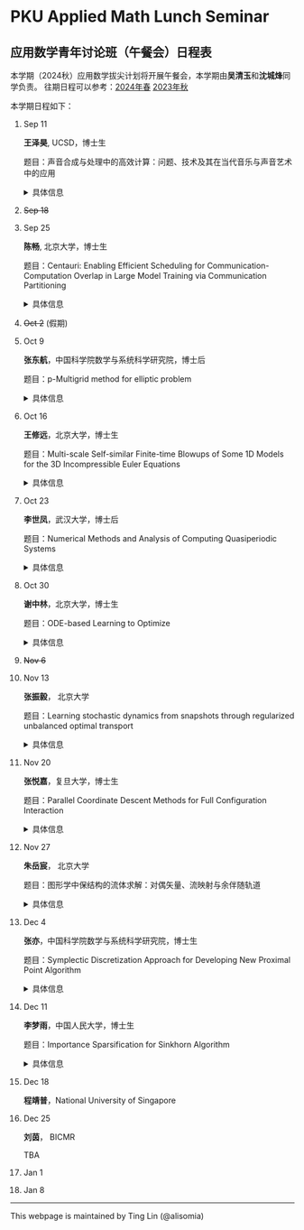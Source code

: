 # PKU Applied Math Lunch Seminar

## 应用数学青年讨论班（午餐会）日程表

本学期（2024秋）应用数学拔尖计划将开展午餐会，本学期由**吴清玉**和**沈城烽**同学负责。
往期日程可以参考：[2024年春](2024Spring.html) [2023年秋](2023Fall.html)

本学期日程如下：

1. Sep 11

    **王泽昊**, UCSD，博士生

    题目：声音合成与处理中的高效计算：问题、技术及其在当代音乐与声音艺术中的应用

    <details>
    <summary>具体信息</summary>
    
    <p>
    <b>摘要</b>:

    随着电子和数字技术的兴起，音乐和声音艺术经历了巨大的变革。与传统的大规模计算挑战不同，计算在音乐和声音艺术中的应用面临着独特的限制，例如对实时性和交互性的需求、在低功耗微控制器上实现的必要性，以及在精确性与听觉感知之间的微妙平衡。在此次演讲中，我将重点探讨当代音乐和声音艺术中的声音合成与处理的高效计算。我将首先介绍计算在这些艺术领域中的应用，特别是在声音合成与处理方面。随后，我将讨论各种算法及其在不同硬件平台上的实现，结合我在物理建模声音合成和乐器设计方面的研究与实践。最后，我将分享我对这些较为成熟的技术在音乐和声音艺术实践中潜在应用的看法。
    </p>
    <p>
    <b>报告人信息</b>:

    王泽昊是一名计算机音乐研究者和实践者，常驻于圣地亚哥和上海。他目前是加州大学圣地亚哥分校（UCSD）音乐系的计算机音乐博士候选人，导师为Tom Erbe教授和Miller Puckette教授，同时也在上海纽约大学（NYU Shanghai）担任Alex Ruthmann教授的访问研究员。此前，他在北京大学数学科学学院获得了学士学位。他的研究涵盖了音乐声学、声音合成和乐器设计，并与斯坦福大学CCRMA、爱丁堡大学和纽约大学等知名机构的艺术家和研究人员紧密合作。他的研究曾在包括斯坦福大学CCRMA、罗切斯特大学以及斯德哥尔摩皇家音乐学院在内的多个国际场合进行展示。王泽昊也是一位活跃的作曲家和声音设计师，特别专注于戏剧艺术领域。他为戏剧艺术创作的作曲与声音设计曾在北京和纽约市上演。
    </p>
    
    </details>

1. ~~Sep 18~~
1. Sep 25

    **陈畅**, 北京大学，博士生
    
    题目：Centauri: Enabling Efficient Scheduling for Communication-Computation Overlap in Large Model Training via Communication Partitioning

    <details>
    <summary>具体信息</summary>
    <p>
    <b>摘要</b>:

    Efficiently training large language models (LLMs) necessitates the adoption of hybrid parallel methods, integrating multiple communications collectives within distributed partitioned graphs. Overcoming communication bottlenecks is crucial and is often achieved through communication and computation overlaps. However, existing overlap methodologies tend to lean towards either fine-grained kernel fusion or limited operation scheduling, constraining performance optimization in heterogeneous training environments.
    In this talk, we introduce Centauri, an innovative framework that encompasses comprehensive communication partitioning and hierarchical scheduling schemes for optimized overlap. We propose a partition space comprising three inherent abstraction dimensions: primitive substitution, topology-aware group partitioning, and workload partitioning. To determine the efficient overlap of communication and computation operators, we decompose the scheduling tasks in hybrid parallel training into three hierarchical tiers: operation, layer, and model. Through these techniques, our framework Centauri effectively overlaps communication latency and enhances hardware utilization.
    </p>
    <p>
    <b>报告人信息</b>:

    陈畅是北京大学前沿交叉学科研究院的博士研究生，导师为杨超。她的研究方向为高性能与分布式计算，大规模机器学习系统和分布式系统。她在本次报告的工作获得了ASPLOS 2024 Best Paper award。

    </p>
    </details>


1. ~~Oct 2~~ (假期)
1. Oct 9

    **张东航**，中国科学院数学与系统科学研究院，博士后

    题目：p-Multigrid method for elliptic problem

    <details>
    <summary>具体信息</summary>
    <p>
    <b>摘要</b>:

    In this talk, we propose the two-level and W-cycle algorithms of p-multigrid method designed to solve the linear systems of equations generated from p-version symmetric interior penalty discontinuous Galerkin (SIPDG) discretizations for elliptic problems. This SIPDG discretization employs hierarchical Legendre polynomial basis functions, where we can design restriction and prolongation operators between different discrete polynomial spaces naturally. Inspired by the uniform convergence theory of the W-cycle algorithm of hp-multigrid method in [P. F. Antonietti, et.al., SIAM J. Numer. Anal., 53 (2015)], we extend their work by providing a more refined matrix-based analysis. Specifically, we estimate the spectral radius of the stiffness matrix and its diagonal matrix, assess the approximation property of coarsest level correction, and analyze the smoothing properties of polynomial smoother based on fourth-kind Chebyshev polynomial iterative method. Building on these foundations, we provide a rigorous matrix-based convergence analysis for the proposed p-multigrid method, considering both inherited and non-inherited bilinear forms of SIPDG discretization. Our theoretical results show significant improvement over [P. F. Antonietti, et.al., SIAM J. Numer. Anal., 53 (2015)], reducing the required number of smoothing steps from O(p^2) to O(p), where p is the polynomial degree of the discrete broken polynomial space. Moreover, the convergence rate remains independent of the mesh size. Finally, several numerical experiments are presented to validate our theoretical findings.
    </p>
    <p>
    <b>报告人信息</b>:

    张东航，2015-2020 中国科学院数学与系统科学院，计算数学博士；2020-2023北京大学北京国际数学研究中心，博士后; 2023年至今，中国科学院数学与系统科学研究院基础软件研究中心。

    </p>
    </details>
1. Oct 16

   **王修远**，北京大学，博士生

   题目：Multi-scale Self-similar Finite-time Blowups of Some 1D Models for the 3D Incompressible Euler Equations

    <details>
    <summary>具体信息</summary>
    <p>
    <b>摘要</b>:

    The fundamental problem on the global regularity of the 3D Euler and Navier-Stokes equations with smooth initial data remains one of the most challenging open problems in fluid dynamics. To investigate the competition between advection and vortex stretching in the 3D Euler equations, several one-dimensional models have been proposed, including the generalized Constantin–Lax–Majda model and the one-dimensional Hou-Luo model. In this talk, we will present our recent results on self-similar finite-time blowup solutions for these models. We establish the existence of exact self-similar finite-time blowups using a novel fixed-point method and present new findings regarding the existence of singular blowup profiles. Additionally, we will introduce a novel class of asymptotically self-similar blowup that has multi-scale features, revealing a potential new mechanism for blowup in the 3D Euler equations.
    </p>
    <p>
    <b>报告人信息</b>:

    王修远是北京大学数学科学学院的计算数学博士生，导师为黄得老师，研究方向是流体力学方程的爆破解存在性问题。本次报告的部分工作发表于期刊Archive for Rational Mechanics and Analysis。

    </p>
    </details>
1. Oct 23

   **李世凤**，武汉大学，博士后

   题目：Numerical Methods and Analysis of Computing Quasiperiodic Systems

    <details>
    <summary>具体信息</summary>
    <p>
    <b>摘要</b>:

    Quasiperiodic systems are important space-filling ordered structures, without decay and translational invariance. How to solve quasiperiodic systems accurately and efficiently is of great challenge. A useful approach, the projection method (PM) [J. Comput. Phys. , 256: 428, 2014], has been proposed to compute quasiperiodic systems. However, there is a lack of theoretical analysis of PM. In this report, we present a rigorous convergence analysis of the PM by establishing a mathematical framework of quasiperiodic functions and their high-dimensional periodic functions. We also give a theoretical analysis of the quasiperiodic spectral method (QSM) based on this framework. Moreover, we investigate the accuracy and efficiency of PM, QSM and periodic approximation method in solving the linear time-dependent quasiperiodic Schrödinger equation.
    </p>
    <p>
    <b>报告人信息</b>:

    李世凤，武汉大学博士后，主要从事准周期系统的计算方法及理论分析的研究。目前，在SINUM、Automatica、J Sci. Conput.等国内外知名期刊接受并发表了多篇论文。

    </p>
    </details>
1. Oct 30

   **谢中林**，北京大学，博士生

   题目：ODE-based Learning to Optimize

    <details>
    <summary>具体信息</summary>
    <p>
    <b>摘要</b>:

    Recent years have seen a growing interest in understanding acceleration methods through the lens of ordinary differential equations (ODEs). Despite the theoretical advancements, translating the rapid convergence observed in continuous-time models to discrete-time iterative methods poses significant challenges. In this talk, we present a comprehensive framework integrating the inertial systems with Hessian-driven damping (ISHD) and learning-based approaches for developing optimization methods. We first establish the convergence condition for ensuring the convergence of the solution trajectory of ISHD. Then, we show that provided the stability condition, the sequence generated through the explicit Euler discretization of ISHD converges, which gives a large family of practical optimization methods. In order to select the best optimization method in this family, we introduce the stopping time, the time required for an optimization method derived from ISHD to achieve a predefined level of suboptimality. Then, we formulate a novel learning to optimize (L2O) problem aimed at minimizing the stopping time subject to the convergence and stability condition. Empirical validation of our framework is conducted through extensive numerical experiments. These experiments showcase the superior performance of the learned optimization methods.
    </p>
    <p>
    <b>报告人信息</b>:

    谢中林，北京大学数学科学学院博士生，导师为文再文教授。他于2021年在北京大学获得学士学位。他的研究兴趣集中在深度学习和优化领域，包括加速算法、学习优化和基于微分方程设计优化算法。

    </p>
    </details>
1. ~~Nov 6~~
1. Nov 13

   **张振毅**， 北京大学

   题目：Learning stochastic dynamics from snapshots through regularized unbalanced optimal transport

    <details>
    <summary>具体信息</summary>
    <p>
    <b>摘要</b>:

    从时间稀疏的快照分布中重建样本动力学是自然科学和机器学习中的一个重要问题，在生成模型，细胞轨迹推断中都有广泛应用。在这个报告中，我将介绍一种我们发展的从高维快照分布的样本中学习正则不平衡最优传输（Regularized Unbalanced Optimal Transport，RUOT）的深度学习方法，并推断样本的连续不平衡随机动力学。基于RUOT的框架，我们的方法实现了对动力学的建模，而无需对非平衡等信息的先验，允许这些直接从数据中学习。在理论方面，我们探索了RUOT和Schrödinger Bridge问题的联系，讨论了其中的关键挑战和潜在解决方案。我们综合了基因调控网络，高维混合高斯模型与血液中的scRNA-seq数据，验证了我们方法的有效性。与其他方法相比，我们的方法准确重建了样本的生长和运输的动力学，消除了错误的迁移，并构建了Waddington的发育能量景观。
    </p>
    <p>
    <b>报告人信息</b>:

    张振毅，北京大学数学科学学院博士生，导师为李铁军教授。研究兴趣为科学人工智能，数据驱动的动力学模型与计算方法。
   
    </p>
    </details>
1. Nov 20

   **张悦嘉**，复旦大学，博士生

   题目：Parallel Coordinate Descent Methods for Full Configuration Interaction

    <details>
    <summary>具体信息</summary>
    <p>
    <b>摘要</b>:

    Solving the time-independent Schrödinger equation gives us full access to the chemical properties of molecules. Among all the ab-initio methods, full configuration interaction (FCI) provides the numerically exact solution under a predefined basis set. However, the FCI problem scales exponentially with respect to the number of bases and electrons and suffers from the curse of dimensionality. We develop a mutli-threaded parallel coordinate descent full configuration interaction algorithm, for the electronic structure ground-state calculation in the configuration interaction framework. The algorithm solves an unconstrained nonconvex optimization problem, via a modified block coordinate descent method with a deterministic compression strategy. CDFCI captures and updates appreciative determinants with different frequencies proportional to their importance. We demonstrate the efficiency of the algorithm on practical systems.
    </p>
    <p>
    <b>报告人信息</b>:

    张悦嘉，复旦大学数学科学学院博士生，导师是高卫国教授，第二导师是李颖洲青年研究员，专业是计算数学，主要研究方向是计算化学里的数值代数问题及高性能实现。
   
    </p>
    </details>
1. Nov 27

    **朱岳宸**， 北京大学

   题目：图形学中保结构的流体求解：对偶矢量、流映射与余伴随轨道

    <details>
    <summary>具体信息</summary>
    <p>
    <b>摘要</b>:

    基于物理的计算是计算机图形学中的重要研究方向， 其在虚拟场景中模拟各类物体的形变和运动，解算多物理场的变化和耦合。图形学中的仿真相较于传统的物理模拟强调在较低的计算开销中尽可能做到实时模拟，并保持视觉上的真实性和结果的稳定性。近些年来，对 Navier–Stokes 中数学结构的分析为图形学中的算法设计提供了更多长时间演化稳定性的保证。在此次报告中，我将首先回顾几何流体动力学中对流体的描述。此后，我将讨论不同的视角所带来的仿真算法改进，与对应数值上更优的稳定性和视觉上更丰富的湍流效果。

    </p>
    <p>
    <b>报告人信息</b>:

    朱岳宸，本科毕业于北京大学计算机科学与技术方向，研究兴趣主要在物理模拟、离散微分几何和计算机图形学。目前在跟随陈宝权教授做研究助理。
   
    </p>
    </details>
1. Dec 4

    **张亦**，中国科学院数学与系统科学研究院，博士生

   题目：Symplectic Discretization Approach for Developing New Proximal Point Algorithm

    <details>
    <summary>具体信息</summary>
    <p>
    <b>摘要</b>:

    With the growing demand for solving high-dimensional statistical and machine learning problems, effectively solving these problems has become increasingly critical. Many effective algorithms for solving these problems have been found to be closely related to a root-finding algorithm known as the Proximal Point Algorithm (PPA). It has been established that the worst-case convergence rate of PPA is $O(1/k)$, which may lead to slow numerical convergence. Consequently, accelerated PPAs with faster convergence rates have garnered significant interest. In this talk, we will introduce some existing accelerated PPAs and their theoretical results. Furthermore, we will present a novel approach to accelerating PPA, which we term the Symplectic PPA. This method is derived by applying the Symplectic Euler Method to discretize a first-order ODE. Theoretically, we prove that the convergence rate of Symplectic PPA is essentially $o(1/k^2)$ and that the sequence generated by Symplectic PPA converges weakly to the solution set. Our numerical experiments demonstrate that our method exhibits a faster numerical convergence rate and milder oscillation phenomena.

    </p>
    <p>
    <b>报告人信息</b>:

    张亦，中国科学院数学与系统科学研究院在读直博生，导师为袁亚湘研究员。目前从事的研究方向为加速一阶算法。
   
    </p>
    </details>
1. Dec 11

    **李梦雨**，中国人民大学，博士生

   题目：Importance Sparsification for Sinkhorn Algorithm

    <details>
    <summary>具体信息</summary>
    <p>
    <b>摘要</b>:

    最优传输（Optimal Transport, OT）是经典的数学问题，旨在寻找一个保测度的映射或规划，使总运输代价最小。Sinkhorn算法是近似求解OT问题的主流方法，但其计算复杂度为平方阶，难以处理大规模数据。为此，我们提出了 “重要性稀疏化”版本的Sinkhorn算法，称为Spar-Sink方法，将其复杂度从平方阶降至线性，显著提高计算效率。具体而言，我们发现未知的最优传输规划具有可显式表示的已知上界，并利用这一上界进行重要性采样，对核矩阵稀疏化，从而加速计算。进一步，我们将Spar-Sink方法推广至非平衡OT问题和Gromov-Wasserstein距离，提供了一个统一的快速计算框架。我们将该方法应用于心脏超声视频分析，成功识别心脏周期并初步诊断心脏功能。实验表明，在精度相当的前提下Spar-Sink算法较Sinkhorn算法的速度提升近百倍。

    </p>
    <p>
    <b>报告人信息</b>:

    李梦雨，中国人民大学统计与大数据研究院博士生，导师为孟澄助理教授，主要研究方向为大规模统计模型和最优传输问题的高效近似算法及跨领域应用。个人主页：https://mengyu8042.github.io/
   
    </p>
    </details>
1. Dec 18

   **程靖普**，National University of Singapore
1. Dec 25

    **刘茵**， BICMR

    TBA
1. Jan 1
1. Jan 8






-----
This webpage is maintained by Ting Lin (@alisomia)
